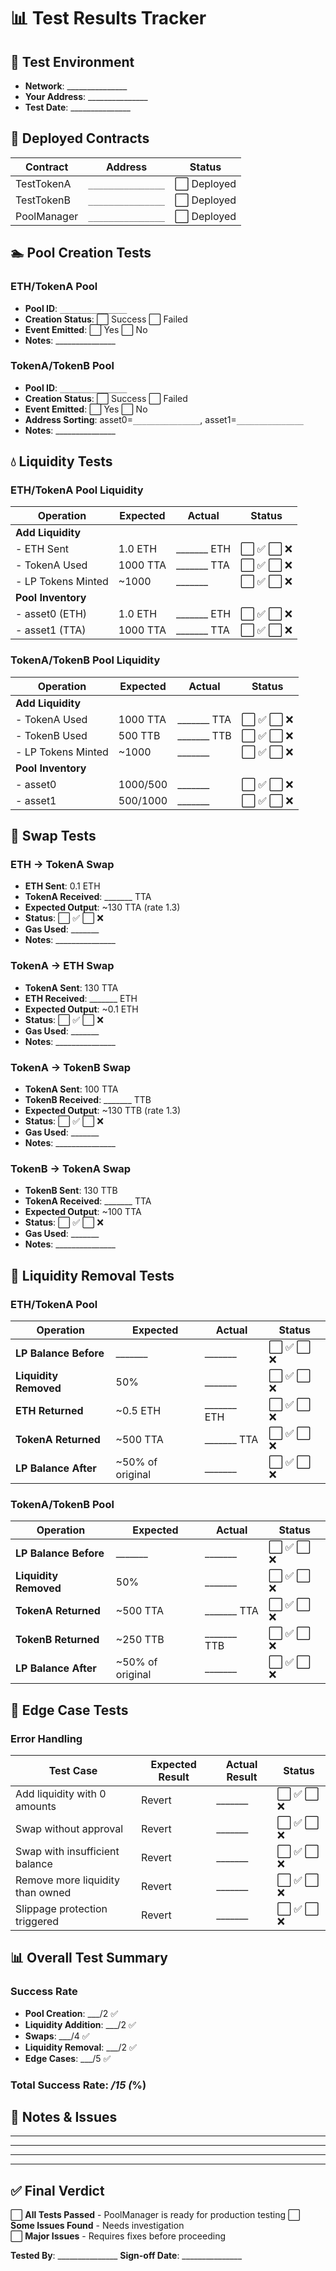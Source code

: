 # 📊 Test Results Tracker

## 🎯 **Test Environment**
- **Network**: _______________
- **Your Address**: _______________
- **Test Date**: _______________

## 📝 **Deployed Contracts**
| Contract | Address | Status |
|----------|---------|--------|
| TestTokenA | `_______________` | ⬜ Deployed |
| TestTokenB | `_______________` | ⬜ Deployed |
| PoolManager | `_______________` | ⬜ Deployed |

## 🏊 **Pool Creation Tests**

### **ETH/TokenA Pool**
- **Pool ID**: `_______________`
- **Creation Status**: ⬜ Success ⬜ Failed
- **Event Emitted**: ⬜ Yes ⬜ No
- **Notes**: _______________

### **TokenA/TokenB Pool**
- **Pool ID**: `_______________`
- **Creation Status**: ⬜ Success ⬜ Failed  
- **Event Emitted**: ⬜ Yes ⬜ No
- **Address Sorting**: asset0=`_______________`, asset1=`_______________`
- **Notes**: _______________

## 💧 **Liquidity Tests**

### **ETH/TokenA Pool Liquidity**
| Operation | Expected | Actual | Status |
|-----------|----------|--------|--------|
| **Add Liquidity** | | | |
| - ETH Sent | 1.0 ETH | _______ ETH | ⬜ ✅ ⬜ ❌ |
| - TokenA Used | 1000 TTA | _______ TTA | ⬜ ✅ ⬜ ❌ |
| - LP Tokens Minted | ~1000 | _______ | ⬜ ✅ ⬜ ❌ |
| **Pool Inventory** | | | |
| - asset0 (ETH) | 1.0 ETH | _______ ETH | ⬜ ✅ ⬜ ❌ |
| - asset1 (TTA) | 1000 TTA | _______ TTA | ⬜ ✅ ⬜ ❌ |

### **TokenA/TokenB Pool Liquidity**
| Operation | Expected | Actual | Status |
|-----------|----------|--------|--------|
| **Add Liquidity** | | | |
| - TokenA Used | 1000 TTA | _______ TTA | ⬜ ✅ ⬜ ❌ |
| - TokenB Used | 500 TTB | _______ TTB | ⬜ ✅ ⬜ ❌ |
| - LP Tokens Minted | ~1000 | _______ | ⬜ ✅ ⬜ ❌ |
| **Pool Inventory** | | | |
| - asset0 | 1000/500 | _______ | ⬜ ✅ ⬜ ❌ |
| - asset1 | 500/1000 | _______ | ⬜ ✅ ⬜ ❌ |

## 🔄 **Swap Tests**

### **ETH → TokenA Swap**
- **ETH Sent**: 0.1 ETH
- **TokenA Received**: _______ TTA
- **Expected Output**: ~130 TTA (rate 1.3)
- **Status**: ⬜ ✅ ⬜ ❌
- **Gas Used**: _______ 
- **Notes**: _______________

### **TokenA → ETH Swap**
- **TokenA Sent**: 130 TTA  
- **ETH Received**: _______ ETH
- **Expected Output**: ~0.1 ETH
- **Status**: ⬜ ✅ ⬜ ❌
- **Gas Used**: _______
- **Notes**: _______________

### **TokenA → TokenB Swap**
- **TokenA Sent**: 100 TTA
- **TokenB Received**: _______ TTB
- **Expected Output**: ~130 TTB (rate 1.3)
- **Status**: ⬜ ✅ ⬜ ❌
- **Gas Used**: _______
- **Notes**: _______________

### **TokenB → TokenA Swap**
- **TokenB Sent**: 130 TTB
- **TokenA Received**: _______ TTA  
- **Expected Output**: ~100 TTA
- **Status**: ⬜ ✅ ⬜ ❌
- **Gas Used**: _______
- **Notes**: _______________

## 🏃 **Liquidity Removal Tests**

### **ETH/TokenA Pool**
| Operation | Expected | Actual | Status |
|-----------|----------|--------|--------|
| **LP Balance Before** | _______ | _______ | ⬜ ✅ ⬜ ❌ |
| **Liquidity Removed** | 50% | _______ | ⬜ ✅ ⬜ ❌ |
| **ETH Returned** | ~0.5 ETH | _______ ETH | ⬜ ✅ ⬜ ❌ |
| **TokenA Returned** | ~500 TTA | _______ TTA | ⬜ ✅ ⬜ ❌ |
| **LP Balance After** | ~50% of original | _______ | ⬜ ✅ ⬜ ❌ |

### **TokenA/TokenB Pool**
| Operation | Expected | Actual | Status |
|-----------|----------|--------|--------|
| **LP Balance Before** | _______ | _______ | ⬜ ✅ ⬜ ❌ |
| **Liquidity Removed** | 50% | _______ | ⬜ ✅ ⬜ ❌ |
| **TokenA Returned** | ~500 TTA | _______ TTA | ⬜ ✅ ⬜ ❌ |
| **TokenB Returned** | ~250 TTB | _______ TTB | ⬜ ✅ ⬜ ❌ |
| **LP Balance After** | ~50% of original | _______ | ⬜ ✅ ⬜ ❌ |

## 🧪 **Edge Case Tests**

### **Error Handling**
| Test Case | Expected Result | Actual Result | Status |
|-----------|----------------|---------------|--------|
| Add liquidity with 0 amounts | Revert | _______ | ⬜ ✅ ⬜ ❌ |
| Swap without approval | Revert | _______ | ⬜ ✅ ⬜ ❌ |
| Swap with insufficient balance | Revert | _______ | ⬜ ✅ ⬜ ❌ |
| Remove more liquidity than owned | Revert | _______ | ⬜ ✅ ⬜ ❌ |
| Slippage protection triggered | Revert | _______ | ⬜ ✅ ⬜ ❌ |

## 📊 **Overall Test Summary**

### **Success Rate**
- **Pool Creation**: ___/2 ✅
- **Liquidity Addition**: ___/2 ✅  
- **Swaps**: ___/4 ✅
- **Liquidity Removal**: ___/2 ✅
- **Edge Cases**: ___/5 ✅

### **Total Success Rate**: ___/15 (___%)

## 💭 **Notes & Issues**
________________________________
________________________________
________________________________
________________________________

## ✅ **Final Verdict**
⬜ **All Tests Passed** - PoolManager is ready for production testing
⬜ **Some Issues Found** - Needs investigation  
⬜ **Major Issues** - Requires fixes before proceeding

**Tested By**: _______________
**Sign-off Date**: _______________